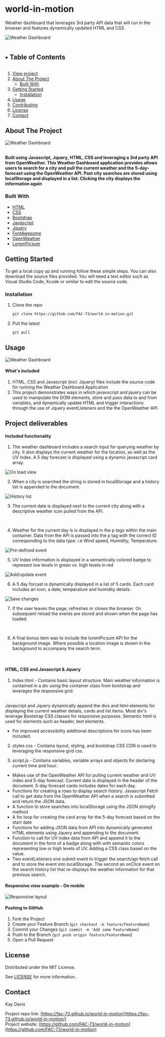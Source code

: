 # world-in-motion
Weather dashboard that leverages 3rd party API data that will run in the browser and features dynamically updated HTML and CSS.



![Weather Dashboard](https://github.com/FAC-73/world-in-motion/blob/main/Assets/Images/WeatherDashboard-animation.png?raw=true "Weather Dashboard")

<!-- TABLE OF CONTENTS -->
<details open="open">
  <summary><h2 style="display: inline-block">Table of Contents</h2></summary>
  <ol>
     <li>
      <a href="https://fac-73.github.io/world-in-motion/">View project</a></li>
    <li>
      <a href="#about-the-project">About The Project</a>
      <ul>
        <li><a href="#built-with">Built With</a></li>
      </ul>
    </li>
    <li>
      <a href="#getting-started">Getting Started</a>
      <ul>
        <li><a href="#installation">Installation</a></li>
      </ul>
    </li>
    <li><a href="#usage">Usage</a></li>
    <li><a href="#contributing">Contributing</a></li>
    <li><a href="#license">License</a></li>
    <li><a href="#contact">Contact</a></li>
  </ol>
</details>


<!-- ABOUT THE PROJECT -->
## About The Project

![Weather Dashboard](https://github.com/FAC-73/world-in-motion/blob/main/Assets/Images/Initial-load-screen.png?raw=true "Weather Dashboard")
<br><br>

**Built using Javascript, Jquery, HTML, CSS and leveraging a 3rd party API from OpenWeather. This Weather Dashboard application provides allows users to search for a city and pull the current weather and the 5-day-forecast using the OpenWeather API. Past city searches are stored using localStorage and displayed in a list. Clicking the city displays the information again**


### Built With

* [HTML](https://www.w3schools.com/)
* [CSS](https://www.w3schools.com/)
* [Bootstrap](https://getbootstrap.com/docs/4.3/getting-started/introduction/)
* [Javascript](https://www.w3schools.com/)
* [Jquery](https://jquery.com/)
* [FontAwesome](https://fontawesome.com/)
* [OpenWeather](https://openweathermap.org/api)
* [LoremPicsum](https://picsum.photos/)



<!-- GETTING STARTED -->
## Getting Started

To get a local copy up and running follow these simple steps. You can also download the source files provided. You will need a text editor such as Visual Studio Code, Xcode or similar to edit the source code.

### Installation

1. Clone the repo
   ```sh
   git clone https://github.com/FAC-73/world-in-motion.git
   ```

2. Pull the latest
   ```sh
   git pull
   ```


<!-- USAGE EXAMPLES -->
## Usage

![Weather Dashboard](https://github.com/FAC-73/world-in-motion/blob/main/Assets/Images/WeatherDashboard-animation.png?raw=true  "Weather Dashboard")

#### What's included
1. HTML, CSS and Javascript (incl. Jquery) files include the source code for running the Weather Dashboard Application
2. This project demonstrates ways in which javavscript and jquery can be used to manipulate the DOM elements, store and pass data to and from variables, and dynamically update HTML and trigger interactions through the use of Jquery eventListeners and the the OpenWeather API. 


## Project deliverables

#### Included functionality
1. The weather dashboard includes a search input for querying weather by city. It also displays the current weather for the location, as well as the UV index. A 5 day forecast is displayed using a dynamic javascript card array. 

![On load view](https://github.com/FAC-73/world-in-motion/blob/main/Assets/Images/Initial-load-screen.png?raw=true "on load view")
<br>

2. When a city is searched the string is stored in localStorage and a history list is appended to the document. 

![History list](https://github.com/FAC-73/world-in-motion/blob/main/Assets/Images/history-list.png?raw=true "History list")
<br>

3. The current date is displayed next to the current city along with a descriptive weather icon pulled from the API. 
<br>

4. Weather for the current day is is displayed in the p tags within the main container. Data from the API is passed into the p tag with the correct ID corresponding to the data type. i.e Wind speed, Humidity, Temperature.

![Pre-defined event](https://github.com/FAC-73/blue-monday-planner/blob/main/Assets/Images/initialScreen.png?raw=true "Pre-defined event")
<br>

5. UV Index information is displayed in a semantically colored badge to represent low levels in green vs. high levels in red

![Add/update event](https://github.com/FAC-73/blue-monday-planner/blob/main/Assets/Images/FocusAhead.png?raw=true "Add/update event")
<br>

6. A 5 day forcast is dynamically displayed in a list of 5 cards. Each card includes an icon, a date, temperature and humidity details. 

![Save changes](https://github.com/FAC-73/blue-monday-planner/blob/main/Assets/Images/saveUpdatePrompt.png?raw=true "Save changes")
<br>

7. If the user leaves the page, refreshes or closes the browser. On subsequent reload the events are stored and shown when the page has loaded. 
<br>

8. A final bonus item was to include the loremPicsum API for the background image. Where possible a location image is shown in the background to accompany the search term. 
<br>


#### HTML, CSS and Javascript & Jquery
1. Index.html - Contains basic layout structure. Main weather information is contained in a div using the container class from bootstrap and leverages the responsive grid. 
<br>
Javascript and Jquery dynamically append the divs and html elements for displaying the current weather details, cards and list items. 
Most div's leverage Bootstrap CSS classes for responsive purposes.
Semantic html is used for elements such as header, text elements.  

- For improved accessibility additional descriptions for icons has been included. 

2. styles.css - Contains layout, styling, and bootstrap CSS CDN is used to leveraging the responsive grid css.

3. script.js - Contains variables, variable arrays and objects for declaring current time and hour. 
- Makes use of the OpenWeather API for pulling current weather and UV index and 5-day forecast. Current date is displayed in the header of the document. 5-day forecast cards includes dates for each day. 
- Functions for creating a rows to display search history. Javascript Fetch call to get data from the OpenWeather API when a search is submitted and return the JSON data. 
- A function to store searches into localStorage using the JSON stringify method
- A for loop for creating the card array for the 5-day forecast based on the start date
-  Functions for adding JSON data from API into dynamically generated HTML elements using Jquery and appending to the document. 
- Function to call for UV index data from API and append it to the document in the form of a badge along with with semantic colors representing low or high levels of UV. Adding a CSS class based on the value. 
- Two eventListeners one submit event to trigger the search/api fetch call and to store the event into localStorage. The second an onClick event on the search history list that re-displays the weather information for that previous search. 


#### Responsive view example - On mobile
![Responsive layout](https://github.com/FAC-73/world-in-motion/blob/main/Assets/Images/Mobile1.png?raw=true "Responsive views")



#### Pushing to GitHub

1. Fork the Project
2. Create your Feature Branch (`git checkout -b feature/FeatureName`)
3. Commit your Changes (`git commit -m 'Add some FeatureName`)
4. Push to the Branch (`git push origin feature/FeatureName`)
5. Open a Pull Request



<!-- LICENSE -->
## License

Distributed under the MIT License. 

See [LICENSE](https://github.com/FAC-73/world-in-motion/blob/main/LICENSE) for more information.



<!-- CONTACT -->
## Contact

Kay Davis

Project repo link: [https://fac-73.github.io/world-in-motion](https://fac-73.github.io/world-in-motion/)
<br>
Project website: [https://github.com/FAC-73/world-in-motion](https://github.com/FAC-73/world-in-motion)

